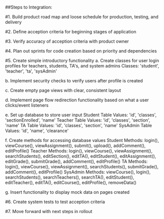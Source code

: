 ##Steps to Integration:

#1. Build product road map and loose schedule for production, testing, and delivery

#2. Define acception criteria for beginning stages of application

#3. Verify accuracy of acception criteria with product owner

#4. Plan out sprints for code creation based on priority and dependencies

#5. Create simple introductory functionality
a. Create classes for user login profiles for teachers, students, TA's, and system admins
Classes: 'student', 'teacher', 'ta', 'sysAdmin'

b. Implement security checks to verify users after profile is created

c. Create empty page views with clear, consistent layout

d. Implement page flow redirection functionality based on what a user clicks/event listeners

e. Set up database to store user input
Student Table Values: 'id', 'classes', 'sectionEnrolled', 'name'
Teacher Table Values: 'id', 'classes', 'section', 'name'
TA Table Values: 'id', 'classes', 'section', 'name'
SysAdmin Table Values: 'id', 'name', 'clearance'

f. Create methods for accessing database values
Student Methods: login(), viewCourse(), viewAssignment(), submit(), upload(), addComment(), editProfile()
Teacher Methods: login(), viewCourse(), viewAssignment(), searchStudents(), editSection(), editTA(), editStudent(), editAssignment(), editGrade(), submitGrade(), addComment(), editProfile()
TA Methods: login(), viewCourse(), viewAssignment(), searchStudents(), submitGrade(), addComment(), editProfile()
SysAdmin Methods: viewCourse(), login(), searchStudents(), searchTeachers(), searchTA(), editStudent(), editTeacher(), editTA(), editCourse(), editProfile(), removeData()

g. Insert functionality to display mock data on pages created

#6. Create system tests to test acception criteria

#7. Move forward with next steps in rollout



